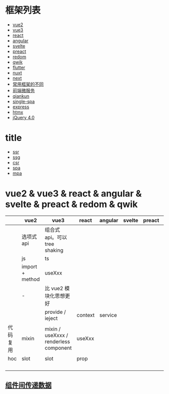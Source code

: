 # 框架列表

- [vue2](/framework/vue2/index.html)
- [vue3](/framework/vue3/index.html)
- [react](/framework/react/index.html)
- [angular](/framework/angular/index.html)
- [svelte](/framework/svelte/index.html)
- [preact](/framework/preact/index.html)
- [redom](/framework/redom/index.html)
- [qwik](/framework/qwik/index.html)
- [flutter](/framework/flutter/index.html)
- [nuxt](/framework/nuxt/index.html)
- [next](/framework/next/index.html)
- [常用框架的不同](/framework/diff.html)
- [前端微服务](/framework/microservices.html)
- [qiankun](/framework/qiankun/index.html)
- [single-spa](/framework/single-spa/index.html)
- [express](/framework/express/index.html)
- [htmx](/framework/htmx/index.html)
- [jQuery 4.0](/framework/jquery.html)

# title

- [ssr]()
- [ssg]()
- [csr]()
- [spa]()
- [mpa]()

# vue2 & vue3 & react & angular & svelte & preact & redom & qwik

<!-- prettier-ignore-start -->
|| vue2            | vue3                          | react | angular | svelte | preact | redom | qwik |
|-| --------------- | ----------------------------- | ----- | ------- | ------ | ------ | ----- | ---- |
|| 选项式 api      | 组合式 api。可以 tree shaking |       |         |        |        |       |
|| js              | ts                            |       |         |        |        |       |
|| import + method | useXxx                        |       |         |        |        |       |
|| -               | 比 vue2 模块化思想更好        |       |         |        |        |       |
||                 | provide / ieject              | context  | service    |        |        |       |
|代码复用|   mixin    | mixin / useXxxx / renderless component |  useXxx     |    |        |        |       |
|hoc|   slot         |       slot                | prop      |         |        |        |       |
||                 |                               |       |         |        |        |       |
||                 |                               |       |         |        |        |       |
||                 |                               |       |         |        |        |       |
||                 |                               |       |         |        |        |       |
<!-- prettier-ignore-end -->

## [组件间传递数据](/framework/dataTransmit/index.html)
